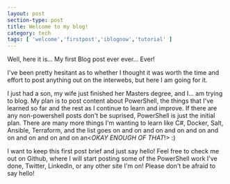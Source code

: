 ```yaml
---
layout: post
section-type: post
title: Welcome to my blog!
category: tech
tags: [ 'welcome','firstpost','iblognow','tutorial' ]
---
```


Well, here it is... My first Blog post ever ever... Ever! 

I've been pretty hesitant as to whether I thought it was worth the time and effort to post anything out on the interwebs, but here I am going for it. 

I just had a son, my wife just finished her Masters degree, and I... am trying to blog. My plan is to post content about PowerShell, the things that I've learned so far and the rest as I continue to learn and improve. If there are any non-powershell posts don't be suprised, PowerShell is just the initial plan. There are many more things I'm wanting to learn like C#, Docker, Salt, Ansible, Terraform, and the list goes on and on and on and on and on and on and on and on and on an<*OKAY ENOUGH OF THAT*!> :)

I want to keep this first post brief and just say hello! Feel free to check me out on Github, where I will start posting some of the PowerShell work I've done, Twitter, LinkedIn, or any other site I'm on! Please don't be afraid to say hello!
